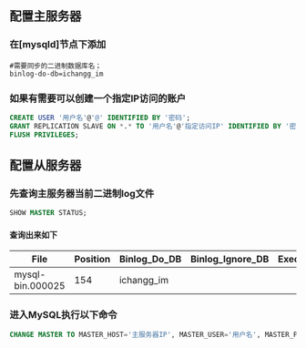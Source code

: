 ## 配置主服务器
### 在[mysqld]节点下添加
```shell
#需要同步的二进制数据库名；
binlog-do-db=ichangg_im
```
### 如果有需要可以创建一个指定IP访问的账户
```sql
CREATE USER '用户名'@'@' IDENTIFIED BY '密码';
GRANT REPLICATION SLAVE ON *.* TO '用户名'@'指定访问IP' IDENTIFIED BY '密码';
FLUSH PRIVILEGES;
```
## 配置从服务器
### 先查询主服务器当前二进制log文件
```sql
SHOW MASTER STATUS;
```
#### 查询出来如下
File | Position | Binlog_Do_DB | Binlog_Ignore_DB | Executed_Gtid_Set
|---------------|---------------|---------------|---------------|---------------|
mysql-bin.000025 | 154 | ichangg_im	

### 进入MySQL执行以下命令
```sql
CHANGE MASTER TO MASTER_HOST='主服务器IP', MASTER_USER='用户名', MASTER_PASSWORD='密码', MASTER_LOG_FILE='主MySQL二进制文件名', MASTER_LOG_POS=Position字段中数据;
```
